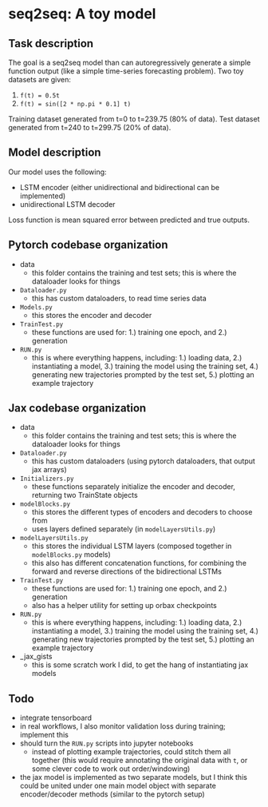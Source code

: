 # seq2seq: A toy model

## Task description
The goal is a seq2seq model than can autoregressively generate a simple function output (like a simple time-series forecasting problem). Two toy datasets are given: 

1.  ```f(t) = 0.5t```
2.  ```f(t) = sin([2 * np.pi * 0.1] t)```

Training dataset generated from t=0 to t=239.75 (80% of data). Test dataset generated from t=240 to t=299.75 (20% of data).

## Model description

Our model uses the following: 
- LSTM encoder (either unidirectional and bidirectional can be implemented)
- unidirectional LSTM decoder

Loss function is mean squared error between predicted and true outputs.


## Pytorch codebase organization
- data
  - this folder contains the training and test sets; this is where the dataloader looks for things
- ```Dataloader.py```
  - this has custom dataloaders, to read time series data
- ```Models.py``` 
  - this stores the encoder and decoder
- ```TrainTest.py```
  - these functions are used for: 1.) training one epoch, and 2.) generation
- ```RUN.py```
  - this is where everything happens, including: 1.) loading data, 2.) instantiating a model, 3.) training the model using the training set, 4.) generating new trajectories prompted by the test set, 5.) plotting an example trajectory

## Jax codebase organization
- data
  - this folder contains the training and test sets; this is where the dataloader looks for things
- ```Dataloader.py```
  - this has custom dataloaders (using pytorch dataloaders, that output jax arrays)
- ```Initializers.py```
  - these functions separately initialize the encoder and decoder, returning two TrainState objects
- ```modelBlocks.py```
  - this stores the different types of encoders and decoders to choose from
  - uses layers defined separately (in ```modelLayersUtils.py```)
- ```modelLayersUtils.py```
  - this stores the individual LSTM layers (composed together in ```modelBlocks.py``` models)
  - this also has different concatenation functions, for combining the forward and reverse directions of the bidirectional LSTMs
- ```TrainTest.py```
  - these functions are used for: 1.) training one epoch, and 2.) generation
  - also has a helper utility for setting up orbax checkpoints
- ```RUN.py```
  - this is where everything happens, including: 1.) loading data, 2.) instantiating a model, 3.) training the model using the training set, 4.) generating new trajectories prompted by the test set, 5.) plotting an example trajectory
- _jax_gists
  - this is some scratch work I did, to get the hang of instantiating jax models



## Todo
- integrate tensorboard
- in real workflows, I also monitor validation loss during training; implement this
- should turn the ```RUN.py``` scripts into jupyter notebooks
  - instead of plotting example trajectories, could stitch them all together (this would require annotating the original data with ```t```, or some clever code to work out order/windowing)
- the jax model is implemented as two separate models, but I think this could be united under one main model object with separate encoder/decoder methods (similar to the pytorch setup)


